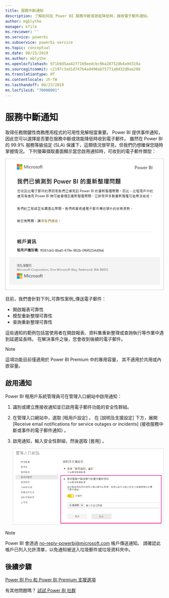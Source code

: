 ```yaml
---
title: 服務中斷通知
description: 了解如何在 Power BI 服務中斷或效能降低時，接收電子郵件通知。
author: mgblythe
manager: kfile
ms.reviewer: ''
ms.service: powerbi
ms.subservice: powerbi-service
ms.topic: conceptual
ms.date: 08/23/2019
ms.author: mblythe
ms.openlocfilehash: 971b9d5aa42f7169eedcbc9ba28752db4a9d319a
ms.sourcegitcommit: c2197c3ad1d747b4ad490ab75771a0d32d0ae208
ms.translationtype: HT
ms.contentlocale: zh-TW
ms.lasthandoff: 08/23/2019
ms.locfileid: "70008091"
---
```

# <a name="service-interruption-notifications"></a>服務中斷通知

取得任務關鍵性商務應用程式的可用性見解相當重要。 Power BI 提供事件通知，因此您可以選擇是否要在服務中斷或效能降低時收到電子郵件。 雖然在 Power BI 的 99.9% 服務等級協定 (SLA) 保護下，這類情況很罕見，但我們仍想確保您隨時掌握情況。 下列螢幕擷取畫面顯示當您啟用通知時，可收到的電子郵件類型：

![重新整理通知電子郵件](media/service-interruption-notifications/refresh-notification-email.png)

目前，我們會針對下列_可靠性案例_傳送電子郵件：

- 開啟報表可靠性
- 模型重新整理可靠性
- 查詢重新整理可靠性

這些通知的範例包括當使用者在開啟報表、資料集重新整理或查詢執行等作業中遇到延遲延長時。 在解決事件之後，您會收到後續的電子郵件。

> [!NOTE]
> 這項功能目前僅適用於 Power BI Premium 中的專用容量， 其不適用於共用或內嵌容量。

## <a name="enable-notifications"></a>啟用通知

Power BI 租用戶系統管理員可在管理入口網站中啟用通知：

1. 識別或建立應接收通知並已啟用電子郵件功能的安全性群組。

1. 在管理入口網站中，選取 [租用戶設定]  。 在 [說明及支援設定]  下方，展開 [Receive email notifications for service outages or incidents] \(接收服務中斷或事件的電子郵件通知\)  。

1. 啟用通知，輸入安全性群組，然後選取 [套用]  。

    ![啟用服務通知](media/service-interruption-notifications/enable-notifications.png)

> [!NOTE]
> Power BI 會透過 no-reply-powerbi@microsoft.com 帳戶傳送通知。 請確認此帳戶已列入允許清單，以免通知被送入垃圾郵件或垃圾資料夾中。

## <a name="next-steps"></a>後續步驟

[Power BI Pro 和 Power BI Premium 支援選項](service-support-options.md)

有其他問題嗎？ [試試 Power BI 社群](http://community.powerbi.com/)
